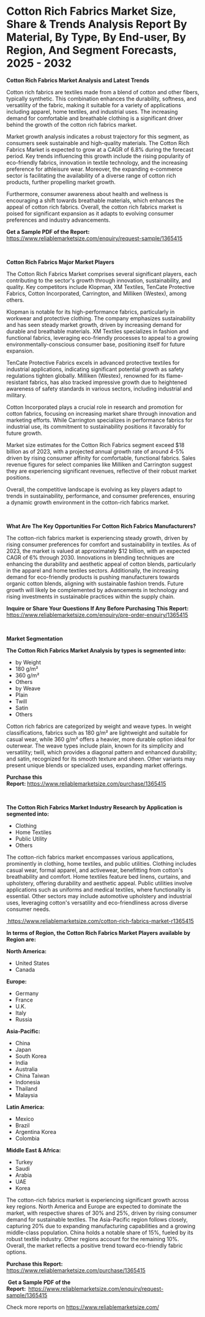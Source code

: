 <p><h1>Cotton Rich Fabrics Market Size, Share & Trends Analysis Report By Material, By Type, By End-user, By Region, And Segment Forecasts, 2025 - 2032</h1></p><p><strong>Cotton Rich Fabrics Market Analysis and Latest Trends</strong></p>
<p><p>Cotton rich fabrics are textiles made from a blend of cotton and other fibers, typically synthetic. This combination enhances the durability, softness, and versatility of the fabric, making it suitable for a variety of applications including apparel, home textiles, and industrial uses. The increasing demand for comfortable and breathable clothing is a significant driver behind the growth of the cotton rich fabrics market.</p><p>Market growth analysis indicates a robust trajectory for this segment, as consumers seek sustainable and high-quality materials. The Cotton Rich Fabrics Market is expected to grow at a CAGR of 6.8% during the forecast period. Key trends influencing this growth include the rising popularity of eco-friendly fabrics, innovation in textile technology, and the increasing preference for athleisure wear. Moreover, the expanding e-commerce sector is facilitating the availability of a diverse range of cotton rich products, further propelling market growth.</p><p>Furthermore, consumer awareness about health and wellness is encouraging a shift towards breathable materials, which enhances the appeal of cotton rich fabrics. Overall, the cotton rich fabrics market is poised for significant expansion as it adapts to evolving consumer preferences and industry advancements.</p></p>
<p><strong>Get a Sample PDF of the Report:&nbsp;</strong> <a href="https://www.reliablemarketsize.com/enquiry/request-sample/1365415?utm_campaign=2749&utm_medium=2&utm_source=Github&utm_content=ia&utm_term=22032025&utm_id=cotton-rich-fabrics">https://www.reliablemarketsize.com/enquiry/request-sample/1365415</a></p>
<p>&nbsp;</p>
<p><strong>Cotton Rich Fabrics Major Market Players</strong></p>
<p><p>The Cotton Rich Fabrics Market comprises several significant players, each contributing to the sector's growth through innovation, sustainability, and quality. Key competitors include Klopman, XM Textiles, TenCate Protective Fabrics, Cotton Incorporated, Carrington, and Milliken (Westex), among others.</p><p>Klopman is notable for its high-performance fabrics, particularly in workwear and protective clothing. The company emphasizes sustainability and has seen steady market growth, driven by increasing demand for durable and breathable materials. XM Textiles specializes in fashion and functional fabrics, leveraging eco-friendly processes to appeal to a growing environmentally-conscious consumer base, positioning itself for future expansion.</p><p>TenCate Protective Fabrics excels in advanced protective textiles for industrial applications, indicating significant potential growth as safety regulations tighten globally. Milliken (Westex), renowned for its flame-resistant fabrics, has also tracked impressive growth due to heightened awareness of safety standards in various sectors, including industrial and military.</p><p>Cotton Incorporated plays a crucial role in research and promotion for cotton fabrics, focusing on increasing market share through innovation and marketing efforts. While Carrington specializes in performance fabrics for industrial use, its commitment to sustainability positions it favorably for future growth.</p><p>Market size estimates for the Cotton Rich Fabrics segment exceed $18 billion as of 2023, with a projected annual growth rate of around 4-5% driven by rising consumer affinity for comfortable, functional fabrics. Sales revenue figures for select companies like Milliken and Carrington suggest they are experiencing significant revenues, reflective of their robust market positions.</p><p>Overall, the competitive landscape is evolving as key players adapt to trends in sustainability, performance, and consumer preferences, ensuring a dynamic growth environment in the cotton-rich fabrics market.</p></p>
<p>&nbsp;</p>
<p><strong>What Are The Key Opportunities For Cotton Rich Fabrics Manufacturers?</strong></p>
<p><p>The cotton-rich fabrics market is experiencing steady growth, driven by rising consumer preferences for comfort and sustainability in textiles. As of 2023, the market is valued at approximately $12 billion, with an expected CAGR of 6% through 2030. Innovations in blending techniques are enhancing the durability and aesthetic appeal of cotton blends, particularly in the apparel and home textiles sectors. Additionally, the increasing demand for eco-friendly products is pushing manufacturers towards organic cotton blends, aligning with sustainable fashion trends. Future growth will likely be complemented by advancements in technology and rising investments in sustainable practices within the supply chain.</p></p>
<p><strong>Inquire or Share Your Questions If Any Before Purchasing This Report:</strong> <a href="https://www.reliablemarketsize.com/enquiry/pre-order-enquiry/1365415?utm_campaign=2749&utm_medium=2&utm_source=Github&utm_content=ia&utm_term=22032025&utm_id=cotton-rich-fabrics">https://www.reliablemarketsize.com/enquiry/pre-order-enquiry/1365415</a></p>
<p>&nbsp;</p>
<p><strong>Market Segmentation</strong></p>
<p><strong>The Cotton Rich Fabrics Market Analysis by types is segmented into:</strong></p>
<p><ul><li>by Weight</li><li>180 g/m²</li><li>360 g/m²</li><li>Others</li><li>by Weave</li><li>Plain</li><li>Twill</li><li>Satin</li><li>Others</li></ul></p>
<p><p>Cotton rich fabrics are categorized by weight and weave types. In weight classifications, fabrics such as 180 g/m² are lightweight and suitable for casual wear, while 360 g/m² offers a heavier, more durable option ideal for outerwear. The weave types include plain, known for its simplicity and versatility; twill, which provides a diagonal pattern and enhanced durability; and satin, recognized for its smooth texture and sheen. Other variants may present unique blends or specialized uses, expanding market offerings.</p></p>
<p><strong>Purchase this Report:&nbsp;</strong><a href="https://www.reliablemarketsize.com/purchase/1365415?utm_campaign=2749&utm_medium=2&utm_source=Github&utm_content=ia&utm_term=22032025&utm_id=cotton-rich-fabrics">https://www.reliablemarketsize.com/purchase/1365415</a></p>
<p>&nbsp;</p>
<p><strong>The Cotton Rich Fabrics Market Industry Research by Application is segmented into:</strong></p>
<p><ul><li>Clothing</li><li>Home Textiles</li><li>Public Utility</li><li>Others</li></ul></p>
<p><p>The cotton-rich fabrics market encompasses various applications, prominently in clothing, home textiles, and public utilities. Clothing includes casual wear, formal apparel, and activewear, benefitting from cotton's breathability and comfort. Home textiles feature bed linens, curtains, and upholstery, offering durability and aesthetic appeal. Public utilities involve applications such as uniforms and medical textiles, where functionality is essential. Other sectors may include automotive upholstery and industrial uses, leveraging cotton's versatility and eco-friendliness across diverse consumer needs.</p></p>
<p><a href="https://www.reliablemarketsize.com/cotton-rich-fabrics-market-r1365415?utm_campaign=2749&utm_medium=2&utm_source=Github&utm_content=ia&utm_term=22032025&utm_id=cotton-rich-fabrics">&nbsp;https://www.reliablemarketsize.com/cotton-rich-fabrics-market-r1365415</a></p>
<p><strong>In terms of Region, the Cotton Rich Fabrics Market Players available by Region are:</strong></p>
<p>
    <p> <strong> North America: </strong>
        <ul>
            <li>United States</li>
            <li>Canada</li>
        </ul>
        </p> 
    <p> <strong> Europe: </strong>
        <ul>
            <li>Germany</li>
            <li>France</li>
            <li>U.K.</li>
            <li>Italy</li>
            <li>Russia</li>
        </ul>
        </p> 
    <p> <strong> Asia-Pacific: </strong>
        <ul>
            <li>China</li>
            <li>Japan</li>
            <li>South Korea</li>
            <li>India</li>
            <li>Australia</li>
            <li>China Taiwan</li>
            <li>Indonesia</li>
            <li>Thailand</li>
            <li>Malaysia</li>
        </ul>
        </p> 
    <p> <strong> Latin America: </strong>
        <ul>
            <li>Mexico</li>
            <li>Brazil</li>
            <li>Argentina Korea</li>
            <li>Colombia</li>
        </ul>
        </p> 
    <p> <strong> Middle East & Africa: </strong>
        <ul>
            <li>Turkey</li>
            <li>Saudi</li>
            <li>Arabia</li>
            <li>UAE</li>
            <li>Korea</li>
        </ul>
    </p>
    </p>
<p><p>The cotton-rich fabrics market is experiencing significant growth across key regions. North America and Europe are expected to dominate the market, with respective shares of 30% and 25%, driven by rising consumer demand for sustainable textiles. The Asia-Pacific region follows closely, capturing 20% due to expanding manufacturing capabilities and a growing middle-class population. China holds a notable share of 15%, fueled by its robust textile industry. Other regions account for the remaining 10%. Overall, the market reflects a positive trend toward eco-friendly fabric options.</p></p>
<p><strong>Purchase this Report: </strong><a href="https://www.reliablemarketsize.com/purchase/1365415?utm_campaign=2749&utm_medium=2&utm_source=Github&utm_content=ia&utm_term=22032025&utm_id=cotton-rich-fabrics">https://www.reliablemarketsize.com/purchase/1365415</a></p>
<p>&nbsp;<strong>Get a Sample PDF of the Report:&nbsp;&nbsp;</strong><a href="https://www.reliablemarketsize.com/enquiry/request-sample/1365415?utm_campaign=2749&utm_medium=2&utm_source=Github&utm_content=ia&utm_term=22032025&utm_id=cotton-rich-fabrics">https://www.reliablemarketsize.com/enquiry/request-sample/1365415</a></p>
<p><strong></strong></p>
<p>Check more reports on <a href="https://www.reliablemarketsize.com/?utm_campaign=2749&utm_medium=2&utm_source=Github&utm_content=ia&utm_term=22032025&utm_id=cotton-rich-fabrics">https://www.reliablemarketsize.com/</a></p>
